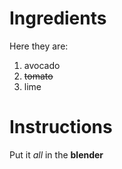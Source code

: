 # Ingredients
Here they are:
1. avocado
1. ~~tomato~~
1. lime

# Instructions

Put it *all* in the **blender**

